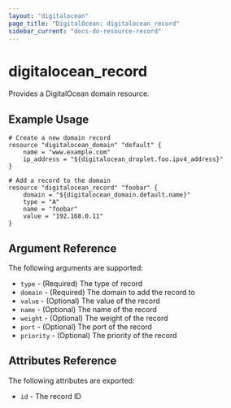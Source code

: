 ```yaml
---
layout: "digitalocean"
page_title: "DigitalOcean: digitalocean_record"
sidebar_current: "docs-do-resource-record"
---
```


# digitalocean\_record

Provides a DigitalOcean domain resource.

## Example Usage

```
# Create a new domain record
resource "digitalocean_domain" "default" {
    name = "www.example.com"
    ip_address = "${digitalocean_droplet.foo.ipv4_address}"
}

# Add a record to the domain
resource "digitalocean_record" "foobar" {
    domain = "${digitalocean_domain.default.name}"
    type = "A"
    name = "foobar"
    value = "192.168.0.11"
}
```

## Argument Reference

The following arguments are supported:

* `type` - (Required) The type of record
* `domain` - (Required) The domain to add the record to
* `value` - (Optional) The value of the record
* `name` - (Optional) The name of the record
* `weight` - (Optional) The weight of the record
* `port` - (Optional) The port of the record
* `priority` - (Optional) The priority of the record

## Attributes Reference

The following attributes are exported:

* `id` - The record ID

